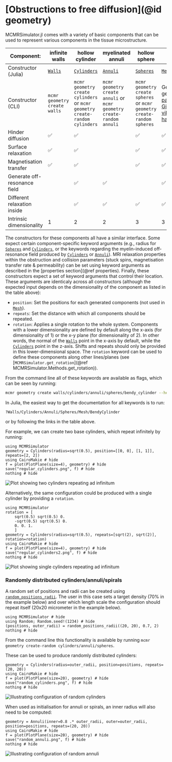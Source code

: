 # [Obstructions to free diffusion](@id geometry)
MCMRSimulator.jl comes with a variety of basic components that can be used to represent various components in the tissue microstructure.


| Component:             | infinite walls     | hollow cylinder    | myelinated annuli  | hollow sphere      | mesh               | bendy cylinder     |
|------------------------|--------------------|--------------------|--------------------|--------------------|--------------------|--------------------|
| Constructor (Julia)         | [`Walls`](@ref)    | [`Cylinders`](@ref) | [`Annuli`](@ref)  | [`Spheres`](@ref)   | [`Mesh`](@ref)     | [`BendyCylinder`](@ref) |
| Constructor (CLI)         | `mcmr geometry create walls` | `mcmr geometry create cylinders` or `mcmr geometry create-random cylinders` | `mcmr geometry create annuli` or `mcmr geometry create-random annuli` | `mcmr geometry create spheres` or `mcmr geometry create-random spheres` | Generate mesh from tissue samples or generative models (e.g., [palomboGenerativeModelRealistic2019](@cite), [Ginsburger_2019](@cite), [Callaghan_2020](@cite), [villarreal-haroCACTUSComputationalFramework2023](@cite)) | `mcmr geometry create bendy-cylinder` |
| Hinder diffusion       | ✅ | ✅ |                    | ✅ | ✅ | ✅ |
| Surface relaxation     | ✅| ✅ |                    | ✅ | ✅ | ✅ |
| Magnetisation transfer | ✅  | ✅ |                    | ✅ | ✅ | ✅ |
| Generate off-resonance field    |                    | ✅ | ✅ |                    | ✅     | ✅     |
| Different relaxation inside    |                    | ✅ | ✅ |  ✅                  | ✅     | ✅     |
| Intrinsic dimensionality| 1                   | 2 | 2 |  3                  | 3     | 3     |

The constructors for these components all have a similar interface.
Some expect certain component-specific keyword arguments (e.g., radius for [`Spheres`](@ref) and [`Cylinders`](@ref), or the keywords regarding the myelin-induced off-resonance field produced by [`Cylinders`](@ref) or [`Annuli`](@ref)).
MRI relaxation properties within the obstruction and collision parameters (stuck spins, magnetisation transfer rate & permeability) can be set using keyword arguments as described in the [properties section](@ref properties).
Finally, these constructors expect a set of keyword arguments that control their location.
These arguments are identicaly across all constructors (although the expected input depends on the dimensionality of the component as listed in the table above):
- `position`: Set the positions for each generated components (not used in [`Mesh`](@ref)).
- `repeats`: Set the distance with which all components should be repeated.
- `rotation`: Applies a single rotation to the whole system.
Components with a lower dimensionality are defined by default along the x-axis (for dimensionality of 1) or the x-y plane (for dimensionality of 2). 
In other words, the normal of the [`Walls`](@ref) point in the x-axis by default, while the [`Cylinders`](@ref) point in the z-axis.
Shifts and repeats should only be provided in this lower-dimensional space.
The `rotation` keyword can be used to define these components along other lines/planes (see [`MCMRSimulator.get_rotation`](@ref MCMRSimulator.Methods.get_rotation)).

From the command line all of these keywords are available as flags, which can be seen by running:
```bash
mcmr geometry create walls/cylinders/annuli/spheres/bendy_cylinder --help
```

In Julia, the easiest way to get the documentation for all keywords is to run:
```
?Walls/Cylinders/Annuli/Spheres/Mesh/BendyCylinder
```
or by following the links in the table above.


For example, we can create two base cylinders, which repeat infinitely by running:
```@example
using MCMRSimulator
geometry = Cylinders(radius=sqrt(0.5), position=[[0, 0], [1, 1]], repeats=[2, 2])
using CairoMakie # hide
f = plot(PlotPlane(size=4), geometry) # hide
save("regular_cylinders.png", f) # hide
nothing # hide
```  

![Plot showing two cylinders repeating ad infinitum](regular_cylinders.png)

Alternatively, the same configuration could be produced with a single cylinder by providing a `rotation`.
```@example
using MCMRSimulator
rotation = [
    sqrt(0.5) sqrt(0.5) 0.
    -sqrt(0.5) sqrt(0.5) 0.
    0. 0. 1.
    ]
geometry = Cylinders(radius=sqrt(0.5), repeats=[sqrt(2), sqrt(2)], rotation=rotation)
using CairoMakie # hide
f = plot(PlotPlane(size=4), geometry) # hide
save("regular_cylinders2.png", f) # hide
nothing # hide
```  
![Plot showing single cylinders repeating ad infinitum](regular_cylinders2.png)

### Randomly distributed cylinders/annuli/spirals
A random set of positions and radii can be created using [`random_positions_radii`](@ref).
The user in this case sets a target density (70% in the example below) and over which length scale the configuration should repeat itself (20x20 micrometer in the example below).
```@example random_distribution
using MCMRSimulator # hide
using Random; Random.seed!(1234) # hide
(positions, outer_radii) = random_positions_radii((20, 20), 0.7, 2)
nothing # hide
```

From the command line this functionality is available by running `mcmr geometry create-random cylinders/annuli/spheres`.

These can be used to produce randomly distributed cylinders:
```@example random_distribution
geometry = Cylinders(radius=outer_radii, position=positions, repeats=(20, 20))
using CairoMakie # hide
f = plot(PlotPlane(size=20), geometry) # hide
save("random_cylinders.png", f) # hide
nothing # hide
```
![Illustrating configuration of random cylinders](random_cylinders.png)

When used as initialisation for annuli or spirals, an inner radius will also need to be computed:
```@example random_distribution
geometry = Annuli(inner=0.8 .* outer_radii, outer=outer_radii, position=positions, repeats=(20, 20))
using CairoMakie # hide
f = plot(PlotPlane(size=20), geometry) # hide
save("random_annuli.png", f) # hide
nothing # hide
```
![Illustrating configuration of random annuli](random_annuli.png)